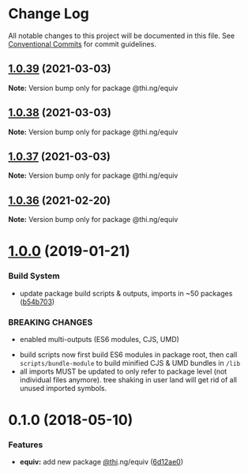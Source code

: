 # Change Log

All notable changes to this project will be documented in this file.
See [Conventional Commits](https://conventionalcommits.org) for commit guidelines.

## [1.0.39](https://github.com/thi-ng/umbrella/compare/@thi.ng/equiv@1.0.38...@thi.ng/equiv@1.0.39) (2021-03-03)

**Note:** Version bump only for package @thi.ng/equiv





## [1.0.38](https://github.com/thi-ng/umbrella/compare/@thi.ng/equiv@1.0.37...@thi.ng/equiv@1.0.38) (2021-03-03)

**Note:** Version bump only for package @thi.ng/equiv





## [1.0.37](https://github.com/thi-ng/umbrella/compare/@thi.ng/equiv@1.0.36...@thi.ng/equiv@1.0.37) (2021-03-03)

**Note:** Version bump only for package @thi.ng/equiv





## [1.0.36](https://github.com/thi-ng/umbrella/compare/@thi.ng/equiv@1.0.35...@thi.ng/equiv@1.0.36) (2021-02-20)

**Note:** Version bump only for package @thi.ng/equiv





# [1.0.0](https://github.com/thi-ng/umbrella/compare/@thi.ng/equiv@0.1.15...@thi.ng/equiv@1.0.0) (2019-01-21)

### Build System

* update package build scripts & outputs, imports in ~50 packages ([b54b703](https://github.com/thi-ng/umbrella/commit/b54b703))

### BREAKING CHANGES

* enabled multi-outputs (ES6 modules, CJS, UMD)

- build scripts now first build ES6 modules in package root, then call
  `scripts/bundle-module` to build minified CJS & UMD bundles in `/lib`
- all imports MUST be updated to only refer to package level
  (not individual files anymore). tree shaking in user land will get rid of
  all unused imported symbols.

<a name="0.1.0"></a>
# 0.1.0 (2018-05-10)

### Features

* **equiv:** add new package [@thi](https://github.com/thi).ng/equiv ([6d12ae0](https://github.com/thi-ng/umbrella/commit/6d12ae0))
